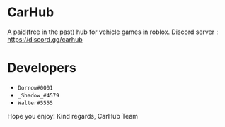 # CarHub
A paid(free in the past) hub for vehicle games in roblox. 
Discord server : https://discord.gg/carhub

# Developers
- `Dorrow#0001`
- `_Shadow_#4579`
- `Walter#5555`

Hope you enjoy!
Kind regards,
CarHub Team
